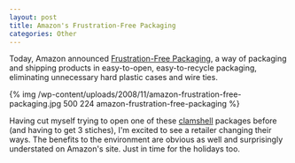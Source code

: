 ```yaml
--- 
layout: post
title: Amazon's Frustration-Free Packaging
categories: Other
---
```

Today, Amazon announced <a href="http://www.amazon.com/gp/help/customer/display.html?nodeId=200285450">Frustration-Free Packaging</a>, a way of packaging and shipping products in easy-to-open, easy-to-recycle packaging, eliminating unnecessary hard plastic cases and wire ties.

{% img /wp-content/uploads/2008/11/amazon-frustration-free-packaging.jpg 500 224 amazon-frustration-free-packaging %}

Having cut myself trying to open one of these <a href="http://en.wikipedia.org/wiki/Blister_pack#Consumer_goods">clamshell</a> packages before (and having to get 3 stiches), I'm excited to see a retailer changing their ways.  The benefits to the environment are obvious as well and surprisingly understated on Amazon's site.  Just in time for the holidays too.
